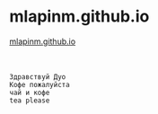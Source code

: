 # mlapinm.github.io

[mlapinm.github.io](https://mlapinm.github.io/index.html)  
[]()  
[]()  
[]()  

```
Здравствуй Дуо
Кофе пожалуйста
чай и кофе
tea please



```



